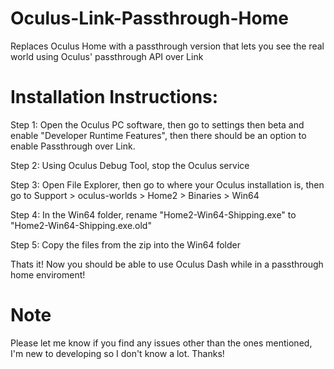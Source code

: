 # Oculus-Link-Passthrough-Home
Replaces Oculus Home with a passthrough version that lets you see the real world using Oculus' passthrough API over Link
# Installation Instructions:
Step 1: Open the Oculus PC software, then go to settings then beta and enable "Developer Runtime Features", then there should be an option to enable Passthrough over Link.

Step 2: Using Oculus Debug Tool, stop the Oculus service

Step 3: Open File Explorer, then go to where your Oculus installation is, then go to Support > oculus-worlds > Home2 > Binaries > Win64

Step 4: In the Win64 folder, rename "Home2-Win64-Shipping.exe" to "Home2-Win64-Shipping.exe.old"

Step 5: Copy the files from the zip into the Win64 folder

Thats it! Now you should be able to use Oculus Dash while in a passthrough home enviroment!

# Note

Please let me know if you find any issues other than the ones mentioned, I'm new to developing so I don't know a lot. Thanks!
